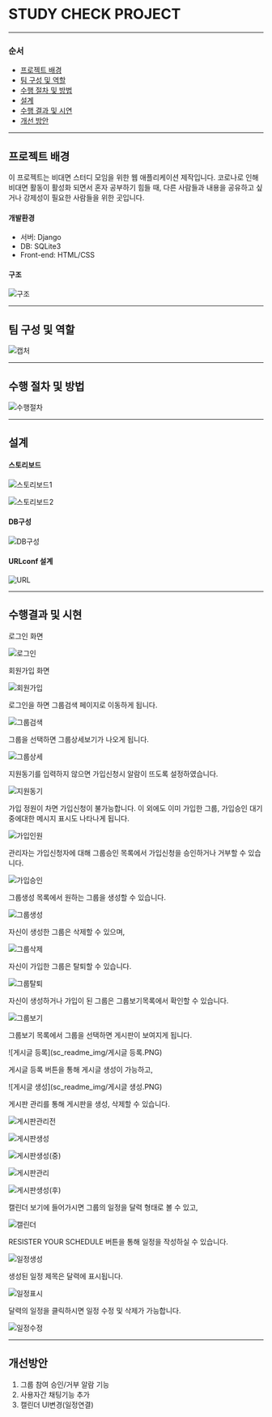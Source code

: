 # STUDY CHECK PROJECT

---

### 순서

- [프로젝트 배경](#프로젝트-배경)
- [팀 구성 및 역할](#팀-구성-및-역할)
- [수행 절차 및 방법](#수행-절차-및-방법)
- [설계](#설계)
- [수행 결과 및 시연](#수행-결과-및-시연)
- [개선 방안](#개선-방안)

---

## 프로젝트 배경

이 프로젝트는 비대면 스터디 모임을 위한 웹 애플리케이션 제작입니다. 코로나로 인해 비대면 활동이 활성화 되면서 혼자 공부하기 힘들 때, 다른 사람들과 내용을 공유하고 싶거나 강제성이 필요한 사람들을 위한 곳입니다.

#### 개발환경

- 서버: Django
- DB: SQLite3
- Front-end: HTML/CSS

#### 구조

![구조](sc_readme_img/구조.PNG)

---

## 팀 구성 및 역할

![캡처](sc_readme_img/팀구성.PNG)

---

## 수행 절차 및 방법

![수행절차](sc_readme_img/수행절차.PNG)

---

## 설계

#### 스토리보드

![스토리보드1](sc_readme_img/스토리보드1.PNG)

![스토리보드2](sc_readme_img/스토리보드2.PNG)

#### DB구성

![DB구성](sc_readme_img/DB구성.PNG)

#### URLconf 설계

![URL](sc_readme_img/URL.PNG)

---

## 수행결과 및 시현

로그인 화면

![로그인](sc_readme_img/로그인.PNG)



회원가입 화면

![회원가입](sc_readme_img/회원가입.PNG)



로그인을 하면 그룹검색 페이지로 이동하게 됩니다.

![그룹검색](sc_readme_img/그룹검색.PNG)



그룹을 선택하면 그룹상세보기가 나오게 됩니다.

![그룹상세](sc_readme_img/그룹상세.PNG)



지원동기를 입력하지 않으면 가입신청시 알람이 뜨도록 설정하였습니다.

![지원동기](sc_readme_img/지원동기.PNG)



가입 정원이 차면 가입신청이 불가능합니다. 이 외에도 이미 가입한 그룹, 가입승인 대기중에대한 메시지 표시도 나타나게 됩니다.

![가입인원](sc_readme_img/가입인원.PNG)



관리자는 가입신청자에 대해 그룹승인 목록에서 가입신청을 승인하거나 거부할 수 있습니다.

![가입승인](sc_readme_img/가입승인.PNG)



그룹생성 목록에서 원하는 그룹을 생성할 수 있습니다.

![그룹생성](sc_readme_img/그룹생성.PNG)



자신이 생성한 그룹은 삭제할 수 있으며,

![그룹삭제](sc_readme_img/그룹삭제.PNG)



자신이 가입한 그룹은 탈퇴할 수 있습니다.

![그룹탈퇴](sc_readme_img/그룹탈퇴.PNG)



자신이 생성하거나 가입이 된 그룹은 그룹보기목록에서 확인할 수 있습니다. 

![그룹보기](sc_readme_img/그룹보기.PNG)



그룹보기 목록에서 그룹을 선택하면 게시판이 보여지게 됩니다. 

![게시글 등록](sc_readme_img/게시글 등록.PNG)



게시글 등록 버튼을 통해 게시글 생성이 가능하고,

![게시글 생성](sc_readme_img/게시글 생성.PNG)



게시판 관리를 통해 게시판을 생성, 삭제할 수 있습니다.

![게시판관리전](sc_readme_img/게시판관리전.PNG)

![게시판생성](sc_readme_img/게시판생성.PNG)

![게시판생성(중)](sc_readme_img/게시판생성(중).PNG)

![게시판관리](sc_readme_img/게시판관리.PNG)

![게시판생성(후)](sc_readme_img/게시판생성(후).PNG)



캘린더 보기에 들어가시면 그룹의 일정을 달력 형태로 볼 수 있고,

![캘린더](sc_readme_img/캘린더.PNG)



RESISTER YOUR SCHEDULE 버튼을 통해 일정을 작성하실 수 있습니다.

![일정생성](sc_readme_img/일정생성.PNG)



생성된 일정 제목은 달력에 표시됩니다.

![일정표시](sc_readme_img/일정표시.PNG)



달력의 일정을 클릭하시면 일정 수정 및 삭제가 가능합니다.

![일정수정](sc_readme_img/일정수정.PNG)

---

## 개선방안

1. 그룹 참여 승인/거부 알람 기능
2. 사용자간 채팅기능 추가
3. 캘린더 UI변경(일정연결)